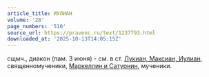 ```yaml
---
article_title: ИУЛИАН
volume: '28'
page_numbers: '510'
source_url: https://pravenc.ru/text/1237793.html
downloaded_at: '2025-10-13T14:05:15Z'
---
```


сщмч., диакон (пам. 3 июня) - см. в ст. [Лукиан, Максиан, Иулиан](<https://pravenc.ru/text/Лукиан  Максиан  Иулиан.html>), священномученики, [Маркеллин и Сатурнин](<https://pravenc.ru/text/Маркеллин и Сатурнин.html>), мученики.
